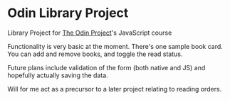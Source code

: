 # Odin Library Project
Library Project for [The Odin Project](https://www.theodinproject.com/)'s JavaScript course

Functionality is very basic at the moment. There's one sample book card. You can add and remove books, and toggle the read status.

Future plans include validation of the form (both native and JS) and hopefully actually saving the data.

Will for me act as a precursor to a later project relating to reading orders.